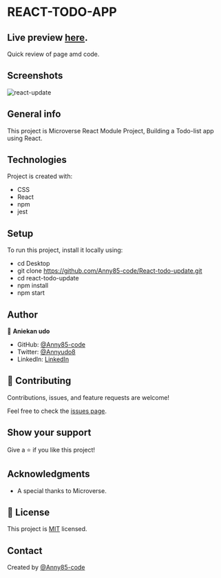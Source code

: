# REACT-TODO-APP

## Live preview [here](https://anny85-code.github.io/React-todo-update/).

Quick review of page amd code.

## Screenshots

![react-update](https://user-images.githubusercontent.com/87186552/154137773-306afbc9-548b-4168-83b7-8eeda63f0de3.png)

## General info

This project is Microverse React Module Project,
Building a Todo-list app using React.

## Technologies

Project is created with:

- CSS
- React
- npm
- jest

## Setup

To run this project, install it locally using:

- cd Desktop
- git clone https://github.com/Anny85-code/React-todo-update.git
- cd react-todo-update
- npm install
- npm start

## Author

👤 **Aniekan udo**

- GitHub: [@Anny85-code](https://github.com/Anny85-code)
- Twitter: [@Annyudo8](https://twitter.com/Anny_udo8)
- LinkedIn: [LinkedIn](https://www.linkedin.com/in/aniekan-udo-665b65213/)

## 🤝 Contributing

Contributions, issues, and feature requests are welcome!

Feel free to check the [issues page](https://github.com/Anny85-code/React-todo-update.git/issues/36).

## Show your support

Give a ⭐️ if you like this project!

## Acknowledgments

- A special thanks to Microverse.

## 📝 License

This project is [MIT](LICENSE) licensed.

## Contact

Created by [@Anny85-code](https://github.com/Anny85-code)
